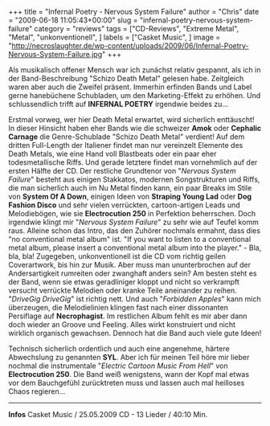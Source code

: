 +++
title = "Infernal Poetry - Nervous System Failure"
author = "Chris"
date = "2009-06-18 11:05:43+00:00"
slug = "infernal-poetry-nervous-system-failure"
category = "reviews"
tags = ["CD-Reviews", "Extreme Metal", "Metal", "unkonventionell", ]
labels = ["Casket Music", ]
image = "http://necroslaughter.de/wp-content/uploads/2009/06/Infernal-Poetry-Nervous-System-Failure.jpg"
+++

Als musikalisch offener Mensch war ich zunächst relativ gespannt, als ich in der Band-Beschreibung "Schizo Death Metal" gelesen habe. Zeitgleich waren aber auch die Zweifel präsent. Immerhin erfinden Bands und Label gerne hanebüchene Schubladen, um den Marketing-Effekt zu erhöhen. Und schlussendlich trifft auf **INFERNAL POETRY** irgendwie beides zu...

Erstmal vorweg, wer hier Death Metal erwartet, wird sicherlich enttäuscht! In dieser Hinsicht haben eher Bands wie die schweizer **Amok** oder **Cephalic Carnage** die Genre-Schublade "Schizo Death Metal" verdient! Auf dem dritten Full-Length der Italiener findet man nur vereinzelt Elemente des Death Metals, wie  eine Hand voll Blastbeats oder ein paar eher todesmetallische Riffs. Und gerade letztere findet man vornehmlich auf der ersten Hälfte der CD. Der restliche Grundtenor von "_Nervous System Failure_" besteht aus einigen Stakkatos, modernen Songstrukturen und Riffs, die man sicherlich auch im Nu Metal finden kann, ein paar Breaks im Stile von **System Of A Down**, einigen Ideen von **Straping Young Lad** oder **Dog Fashion Disco** und sehr vielen verrückten, cartoon-artigen Leads und Melodiebögen, wie sie **Electrocution 250** in Perfektion beherrschen.
Doch irgendwie klingt mir "_Nervous System Failure_" zu sehr wie auf Teufel komm raus. Alleine schon das Intro, das den Zuhörer nochmals ermahnt, dass dies "no conventional metal album" ist. "If you want to listen to a conventional metal album, please insert a conventional metal album into the player." - Bla, bla, bla! Zugegeben, unkonventionell ist die CD vom richtig geilen Coverartwork, bis hin zur Musik. Aber muss man ununterbrochen auf der Andersartigkeit rumreiten oder zwanghaft anders sein? Am besten steht es der Band, wenn sie etwas geradliniger kloppt und nicht so verkrampft versucht verrückte Melodien oder kranke Teile aneinander zu reihen. "_DriveGig DriveGig_" ist richtig nett. Und auch "_Forbidden Apples_" kann mich überzeugen, die Melodielinien klingen fast nach einer dissonanten Persiflage auf **Necrophagist**.
Im restlichen Album fehlt es mir aber dann doch wieder an Groove und Feeling. Alles wirkt konstruiert und nicht wirklich organisch gewachsen. Dennoch hat die Band auch viele gute Ideen!

Technisch sicherlich ordentlich und auch eine angenehme, härtere Abwechslung zu genannten **SYL**. Aber ich für meinen Teil höre mir lieber nochmal die instrumentale "_Electric Cartoon Music From Hell_" von **Electrocution 250**. Die Band weiß wenigstens, wann der Kopf mal etwas vor dem Bauchgefühl zurücktreten muss und lassen auch mal heilloses Chaos regieren...





---
**Infos**
Casket Music / 25.05.2009
CD - 13 Lieder / 40:10 Min.
